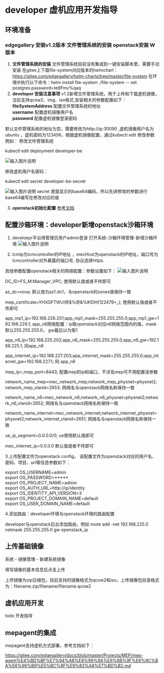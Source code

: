 # developer 虚机应用开发指导

## 环境准备

### edgegallery 安装v1.2版本 文件管理系统的安装 openstack安装 W版本 
1. **文件管理系统的安装**
文件管理系统目前没有集成到一键安装脚本里，需要手动安装
在gitee上下载file-system对应版本的helmchart：https://gitee.com/edgegallery/helm-charts/tree/master/file-system
在环境中执行以下命令：helm install file-system ./file-system -- set postgres.password=te9Fmv%qaq
2. **developer 安装注意事项** v1.2新增文件管理系统，用于上传和下载虚机镜像，当前支持qcow2、img、iso格式,安装相关的参数配置如下：   
**fileSystemAddress** 配置文件管理系统的地址                                                       
**username** 配置虚机镜像用户名                                                                   
**password** 配置虚机镜像登录密码 

默认文件管理系统的地址为空，需要修改为http://ip:30090 ,虚机镜像用户名为ubuntu ，虚机密码为123456，根据虚机镜像配置，通过kubectl edit 修改参数
例如：
修改文件管理系统

kubectl edit deployment developer-be 

![输入图片说明](https://images.gitee.com/uploads/images/2021/0703/100831_be9fd9ab_7625288.png "屏幕截图.png")

修改虚机用户名密码：

kubectl edit secret developer-be-secret 

![输入图片说明](https://images.gitee.com/uploads/images/2021/0703/101036_0bbb64db_7625288.png "屏幕截图.png")
secret 里面显示的base64编码，所以先讲修改的参数进行base64编写在修改对应的值
                                                                              
3. **openstack初始化配置**
[参考文档](../../Projects/Developer/Developer_OpenStack_Pre-configure.md)

## 配置沙箱环境：developer新增openstack沙箱环境

1. develoepr平台用管理员用户admin登录 打开系统-沙箱环境管理-新增沙箱环境
![输入图片说明](https://images.gitee.com/uploads/images/2021/0628/163538_c2d7c8b4_7625288.png "屏幕截图.png")

2. lcmIp为lcmcontroller的IP地址 ，mecHost为openstack的IP地址，端口号为lcmcontroller对外暴露的端口号, 协议选择https.   

其他参数配置openstack相关的网络配置：参数设置如下：
![输入图片说明](https://images.gitee.com/uploads/images/2021/0628/163330_baff108f_7625288.png "屏幕截图.png")

DC_ID=FS_M:Manager_VPC; 使用默认值或者不传即可

az_dc=nova;  默认值为az1.dc1，与openstack的zones值保持一致

mep_certificate=YHXGFTWU!@$%@&%#(DH(122479+_); 使用默认值或者不传即可

app_mp1_ip=192.168.226.201;app_mp1_mask=255.255.255.0;app_mp1_gw=192.168.226.1;  app_n6网络配置：ip取openstack对应n6网络范围内的值，mask默认255.255.255.0， gw最后以为取1

app_n6_ip=192.168.225.202;app_n6_mask=255.255.255.0;app_n6_gw=192.168.225.1; 同app_n6

app_internet_ip=192.168.227.203;app_internet_mask=255.255.255.0;app_internet_gw=192.168.227.1;  同 app_n6

mep_ip=;mep_port=8443; 配置mep的ip和端口，不涉及mep可不用配置该参数

network_name_mep=mec_network_mep;network_mep_physnet=physnet2;network_mep_vlanid=2653; 网络名与openstack网络名称保持一致

network_name_n6=mec_network_n6;network_n6_physnet=physnet2;network_n6_vlanid=2652; 网络名与openstack网络名称保持一致

network_name_internet=mec_network_internet;network_internet_physnet=physnet2;network_internet_vlanid=2651; 网络名与openstack网络名称保持一致

ue_ip_segment=0.0.0.0/0; ue使用默认值即可

mec_internet_ip=0.0.0.0  默认值或者不传即可

3.上传配置文件为openstack config， 该配置文件为openstack对应的用户名、密码、项目、url等信息参数如下：

export OS_USERNAME=admin    
export OS_PASSWORD=*****    
export OS_PROJECT_NAME=admin    
export OS_AUTH_URL=http://ip/identity     
export OS_IDENTITY_API_VERSION=3     
export OS_PROJECT_DOMAIN_NAME=default      
export OS_USER_DOMAIN_NAME=default     

4.添加路由：developer环境与openstack环境的路由配置

developer与openstack后台添加路由，例如
route add -net 192.168.225.0 netmask 255.255.255.0 gw openstack_ip

## 上传基础镜像
系统 - 镜像管理 - 新建系统镜像

填写镜像的基本信息后点击上传

上传镜像为zip压缩包，目前支持的镜像格式为qcow2和iso，上传镜像包目录格式为：filename.zip/filename/filename.qcow2

## 虚机应用开发
todo 开发指导


## mepagent的集成
mepagent支持虚机方式部署，参考文档如下：

https://gitee.com/edgegallery/docs/blob/master/Projects/MEP/mep-agent%E4%BD%BF%E7%94%A8%E8%99%9A%E6%8B%9F%E6%9C%BA%E6%96%B9%E5%BC%8F%E9%83%A8%E7%BD%B2.md

